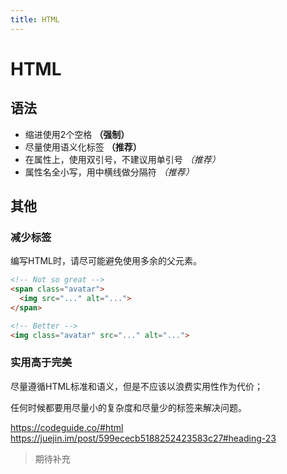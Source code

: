 ```yaml
---
title: HTML
---
```


# HTML

## 语法
* 缩进使用2个空格 **（强制）**
* 尽量使用语义化标签 **（推荐）**
* 在属性上，使用双引号，不建议用单引号 *（推荐）*
* 属性名全小写，用中横线做分隔符 *（推荐）*


## 其他
### 减少标签
编写HTML时，请尽可能避免使用多余的父元素。
```html
<!-- Not so great -->
<span class="avatar">
  <img src="..." alt="...">
</span>

<!-- Better -->
<img class="avatar" src="..." alt="...">
```

### 实用高于完美
尽量遵循HTML标准和语义，但是不应该以浪费实用性作为代价；<br>

任何时候都要用尽量小的复杂度和尽量少的标签来解决问题。

https://codeguide.co/#html
https://juejin.im/post/599ececb5188252423583c27#heading-23

> 期待补充

